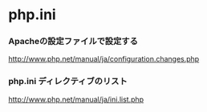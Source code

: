 ﻿# php.ini

### Apacheの設定ファイルで設定する
http://www.php.net/manual/ja/configuration.changes.php

### php.ini ディレクティブのリスト
http://www.php.net/manual/ja/ini.list.php
